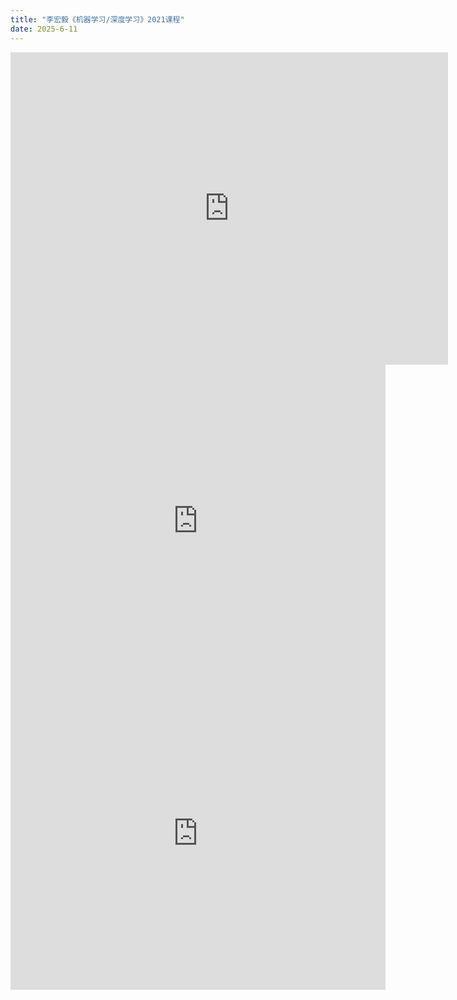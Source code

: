 ```yaml
---
title: "李宏毅《机器学习/深度学习》2021课程"
date: 2025-6-11
---
```

<iframe src="https://docs.google.com/gview?url=https://github.com/wang-akang/study/raw/main/assets/%E6%9C%BA%E5%99%A8%E5%AD%A6%E4%B9%A0.pdf&embedded=true" width="700" height="500" style="border: none;"></iframe>





<html lang="en">
<head>
  <meta charset="UTF-8">
  <meta name="viewport" content="width=device-width, initial-scale=1.0">
  <title>Embed PDF with PDF.js</title>
  <script src="https://cdnjs.cloudflare.com/ajax/libs/pdf.js/2.10.377/pdf.min.js"></script>
  <style>
    #pdf-viewer {
      width: 600px;
      height: 500px;
    }
  </style>
</head>
<body>
  <canvas id="pdf-viewer"></canvas>

  <script>
    const url = 'https://github.com/wang-akang/study/raw/main/assets/%E6%9C%BA%E5%99%A8%E5%AD%A6%E4%B9%A0.pdf';
    const canvas = document.getElementById('pdf-viewer');
    const context = canvas.getContext('2d');

    // Load the PDF
    pdfjsLib.getDocument(url).promise.then(function(pdf) {
      pdf.getPage(1).then(function(page) {
        const viewport = page.getViewport({ scale: 1.5 });
        canvas.width = viewport.width;
        canvas.height = viewport.height;
        page.render({
          canvasContext: context,
          viewport: viewport
        });
      });
    });
  </script>
</body>
</html>


<iframe src="https://www.pdfembedder.com/wp-content/uploads/2020/06/sample.pdf" width="600" height="500" style="border: none;"></iframe>
<iframe src="https://viewerjs.org/ViewerJS/#https://github.com/wang-akang/study/raw/main/assets/%E6%9C%BA%E5%99%A8%E5%AD%A6%E4%B9%A0.pdf" width="600" height="500" style="border: none;"></iframe>

